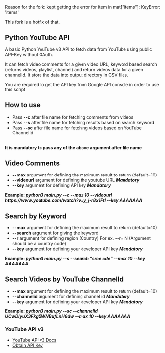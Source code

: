 Reason for the fork: kept getting the error
for item in mat["items"]:
KeyError: 'items'

This fork is a hotfix of that. 

<h2>Python YouTube API</h2>

A basic Python YouTube v3 API to fetch data from YouTube using public API-Key without OAuth.

It can fetch video comments for a given video URL, keyword based search (returns videos, playlist, channel) and return videos data for a given channelId. It store the data into output directory in CSV files.

You are required to get the API key from Google API console in order to use this script

<h2>How to use</h2>

<ul>
<li>Pass <b>--c</b> after file name for fetching comments from videos</li>
<li>Pass <b>--s</b> after file name for fetching results based on search keyword</li>
<li>Pass <b>--sc</b> after file name for fetching videos based on YouTube ChannelId</li>
</ul>
<br><b>It is mandatory to pass any of the above argument after file name</b>

<h2>Video Comments</h2>
<ul>
<li><b>--max</b> argument for defining the maximum result to return (default=10)</li>
<li><b>--videourl</b> argument for defining the youtube URL <i><b>Mandatory</b></i></li>
<li><b>--key</b> argument for defining API key <i><b>Mandatory</b></i></li>
</ul>
<b>Example: <i>python3 main.py --c --max 10 --videourl https://www.youtube.com/watch?v=y_j-r8x1FtI --key AAAAAAA</i></b>

<h2>Search by Keyword</h2>
<ul>
<li><b>--max</b> argument for defining the maximum result to return (default=10)</li>
<li><b>--search</b> argument for giving the keyword</li> 
<li><b>--r</b> argument for defining region (Country) For ex. --r=IN (Argument should be a country code)</li>
<li><b>--key</b> argument for defining your developer API key <i><b>Mandatory</b></i></li>
</ul>
<b>Example: <i>python3 main.py --s --search "srce cde" --max 10 --key AAAAAAA</i></b>

<h2>Search Videos by YouTube ChannelId</h2>
<ul>
<li><b>--max</b> argument for defining the maximum result to return (default=10)</li>
<li><b>--channelid</b> argument for defining channel id <i><b>Mandatory</b></i></li>
<li><b>--key</b> argument for defining your developer API key <i><b>Mandatory</b></i></li>
</ul>
<b>Example: <i>python3 main.py --sc --channelid UCwDlyuX3Fkg5WNBufLnH6dw --max 10 --key AAAAAAA</i></b>

<h3>YouTube API v3</h3>
<ul>
<li><a href="https://developers.google.com/youtube/v3/">YouTube API v3 Docs</a></li>
<li><a href="http://code.google.com/apis/console">Obtain API Key</a></li>
</ul>
